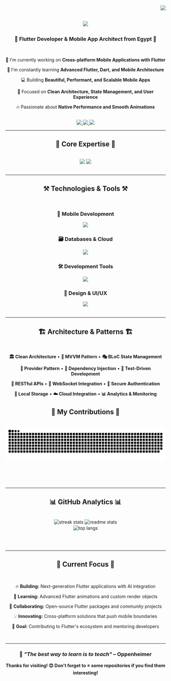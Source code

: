 <img align="right" src="https://visitor-badge.laobi.icu/badge?page_id=mahmoudasal.mahmoudasal" />

<h1 align="center">
    <img src="https://readme-typing-svg.herokuapp.com/?font=Righteous&size=35&center=true&vCenter=true&width=500&height=70&duration=4000&lines=Hi+There!+👋;+I'm+Mahmoud+Asal!;" />
</h1>

<h3 align="center">🚀 Flutter Developer & Mobile App Architect from Egypt 📱</h3>

<br/>

<div align="center">
 
 🔭 I'm currently working on **Cross-platform Mobile Applications with Flutter**
 
 🌱 I'm constantly learning **Advanced Flutter, Dart, and Mobile Architecture**
 
 💻 Building **Beautiful, Performant, and Scalable Mobile Apps**
 
 🎯 Focused on **Clean Architecture, State Management, and User Experience**
 
 🔥 Passionate about **Native Performance and Smooth Animations**

 
</div>

<br/>

<div align="center"> 
  <a href="mailto:mahmoudasal@gmail.com">
    <img src="https://img.shields.io/badge/Gmail-333333?style=for-the-badge&logo=gmail&logoColor=red" />
  </a>
  <a href="https://www.linkedin.com/in/mahmoud-asal/" target="_blank">
    <img src="https://img.shields.io/badge/LinkedIn-0077B5?style=for-the-badge&logo=linkedin&logoColor=white" target="_blank" />
  </a>
  <a href="https://github.com/mahmoudasal" target="_blank">
    <img src="https://img.shields.io/badge/GitHub-100000?style=for-the-badge&logo=github&logoColor=white" target="_blank" />
  </a>
</div>

<hr/>

<h2 align="center">🎯 Core Expertise 🎯</h2>
<br/>
<div align="center">
    <img src="https://img.shields.io/badge/Flutter-02569B?style=for-the-badge&logo=flutter&logoColor=white" />
    <img src="https://img.shields.io/badge/Dart-0175C2?style=for-the-badge&logo=dart&logoColor=white" />
  
</div>

<br/>
<hr/>
 
<h2 align="center">⚒️ Technologies & Tools ⚒️</h2>
<br/>

<h3 align="center">📱 Mobile Development</h3>
<div align="center">
    <img src="https://skillicons.dev/icons?i=flutter,dart" />
</div>


<h3 align="center">🗃️ Databases & Cloud</h3>
<div align="center">
    <img src="https://skillicons.dev/icons?i=firebase,mysql" />
</div>


<h3 align="center">🛠️ Development Tools</h3>
<div align="center">
    <img src="https://skillicons.dev/icons?i=vscode,androidstudio,xcode,git,github,gitlab" />
</div>

<h3 align="center">🎨 Design & UI/UX</h3>
<div align="center">
    <img src="https://skillicons.dev/icons?i=figma,ps,ai,html,css,js" />
</div>

<br/>
<hr/>

<h2 align="center">🏗️ Architecture & Patterns 🏗️</h2>
<br/>
<div align="center">
    
**🏛️ Clean Architecture** • **🔄 MVVM Pattern** • **🎭 BLoC State Management**
    
**🧩 Provider Pattern** • **🔗 Dependency Injection** • **🧪 Test-Driven Development**
    
**📡 RESTful APIs** • **🔌 WebSocket Integration** • **🔐 Secure Authentication**
    
**💾 Local Storage** • **☁️ Cloud Integration** • **📊 Analytics & Monitoring**

</div>


<div align="center">
  <h2>🐍 My Contributions 🐍</h2>
  <br>
  <img alt="snake eating my contributions" src="https://raw.githubusercontent.com/salesp07/salesp07/output/github-contribution-grid-snake.svg" />
  
  <br/><br/><br/>
</div>

<hr/>

<h2 align="center">📊 GitHub Analytics 📊</h2>
<br/>

<div align="center">
  <img width="390" src="https://github-readme-streak-stats-salesp07.vercel.app/?user=mahmoudasal&count_private=true&theme=react&border_radius=10" alt="streak stats"/>
  <img width="390" src="https://github-readme-stats-salesp07.vercel.app/api?username=mahmoudasal&count_private=true&show_icons=true&theme=react&rank_icon=github&border_radius=10" alt="readme stats" />
  <br/>
  <img width="325" align="center" src="https://github-readme-stats-salesp07.vercel.app/api/top-langs/?username=mahmoudasal&hide=HTML&langs_count=8&layout=compact&theme=react&border_radius=10&size_weight=0.5&count_weight=0.5&exclude_repo=github-readme-stats" alt="top langs" />
</div>

<br/><br/>

<hr/>

<h2 align="center">🎯 Current Focus 🎯</h2>
<br/>

<div align="center">
    
🔥 **Building:** Next-generation Flutter applications with AI integration
    
📖 **Learning:** Advanced Flutter animations and custom render objects
    
🤝 **Collaborating:** Open-source Flutter packages and community projects
    
💡 **Innovating:** Cross-platform solutions that push mobile boundaries
    
🎯 **Goal:** Contributing to Flutter's ecosystem and mentoring developers

</div>

<br/>

---

<div align="center">
    
### 💭 *"The best way to learn is to teach"* – Oppenheimer

**Thanks for visiting! 😊 Don't forget to ⭐ some repositories if you find them interesting!**

</div>
